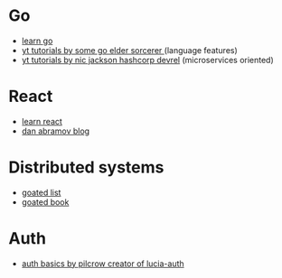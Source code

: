 # Go

- [learn go](https://go.dev/learn/)
- [yt tutorials by some go elder sorcerer ](https://www.youtube.com/playlist?list=PLoILbKo9rG3skRCj37Kn5Zj803hhiuRK6) (language features)
- [yt tutorials by nic jackson hashcorp devrel](https://www.youtube.com/watch?v=VzBGi_n65iU&list=PLmD8u-IFdreyh6EUfevBcbiuCKzFk0EW_) (microservices oriented)

# React

- [learn react](https://react.dev/learn)
- [dan abramov blog](https://overreacted.io)

# Distributed systems

- [goated list](https://dancres.github.io/Pages/)
- [goated book](https://dataintensive.net)

# Auth

- [auth basics by pilcrow creator of lucia-auth](https://thecopenhagenbook.com)
